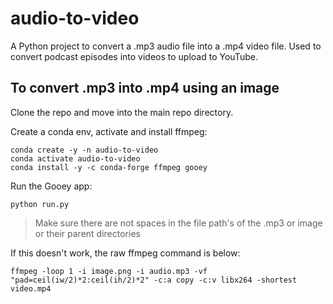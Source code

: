# audio-to-video

A Python project to convert a .mp3 audio file into a .mp4 video file. Used to convert podcast episodes into videos to upload to YouTube.

## To convert .mp3 into .mp4 using an image

Clone the repo and move into the main repo directory.

Create a conda env, activate and install ffmpeg:

```text
conda create -y -n audio-to-video
conda activate audio-to-video
conda install -y -c conda-forge ffmpeg gooey
```

Run the Gooey app:

```text
python run.py
```

 > Make sure there are not spaces in the file path's of the .mp3 or image or their parent directories

If this doesn't work, the raw ffmpeg command is below:

```text
ffmpeg -loop 1 -i image.png -i audio.mp3 -vf "pad=ceil(iw/2)*2:ceil(ih/2)*2" -c:a copy -c:v libx264 -shortest video.mp4
```
